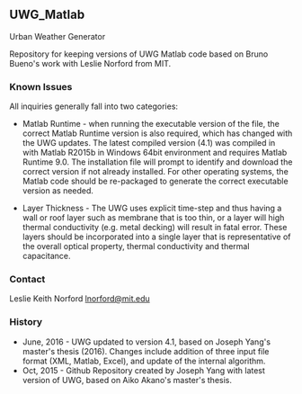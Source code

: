 ## UWG_Matlab
Urban Weather Generator

Repository for keeping versions of UWG Matlab code based on Bruno Bueno's work with Leslie Norford from MIT.

### Known Issues
All inquiries generally fall into two categories:
* Matlab Runtime - when running the executable version of the file, the correct Matlab Runtime version is also required, which has changed with the UWG updates. The latest compiled version (4.1) was compiled in with Matlab R2015b in Windows 64bit environment and requires Matlab Runtime 9.0. The installation file will prompt to identify and download the correct version if not already installed. For other operating systems, the Matlab code should be re-packaged to generate the correct executable version as needed.

* Layer Thickness - The UWG uses explicit time-step and thus having a wall or roof layer such as membrane that is too thin, or a layer will high thermal conductivity (e.g. metal decking) will result in fatal error. These layers should be incorporated into a single layer that is representative of the overall optical property, thermal conductivity and thermal capacitance. 

### Contact
Leslie Keith Norford <lnorford@mit.edu>

### History
* June, 2016 - UWG updated to version 4.1, based on Joseph Yang's master's thesis (2016). Changes include addition of three input file format (XML, Matlab, Excel), and update of the internal algorithm. 
* Oct, 2015 - Github Repository created by Joseph Yang with latest version of UWG, based on Aiko Akano's master's thesis.
